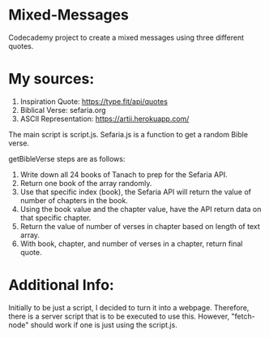 # Mixed-Messages

Codecademy project to create a mixed messages using three different quotes. 

# My sources:
1. Inspiration Quote: https://type.fit/api/quotes
2. Biblical Verse: sefaria.org
3. ASCII Representation: https://artii.herokuapp.com/

<p>The main script is script.js. Sefaria.js is a function to get a random Bible verse.</p>

getBibleVerse steps are as follows:
  1. Write down all 24 books of Tanach to prep for the Sefaria API.
  2. Return one book of the array randomly.
  3. Use that specific index (book), the Sefaria API will return the value of number of chapters in the book.
  4. Using the book value and the chapter value, have the API return data on that specific chapter.
  5. Return the value of number of verses in chapter based on length of text array.
  6. With book, chapter, and number of verses in a chapter, return final quote.
 
 # Additional Info:
 Initially to be just a script, I decided to turn it into a webpage. Therefore, there is a server script that is to be executed to use this. However, "fetch-node" should work if one is just using the script.js.

